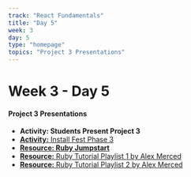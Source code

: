 ```yaml
---
track: "React Fundamentals"
title: "Day 5"
week: 3
day: 5
type: "homepage"
topics: "Project 3 Presentations"
---
```



# Week 3 - Day 5

#### Project 3 Presentations

- **Activity: Students Present Project 3**
- [**Activity:** Install Fest Phase 3](/react-fundamentals/week-3/day-5/lecture-materials/install-fest-phase-three)
- [**Resource: Ruby Jumpstart**](/react-fundamentals/week-3/day-5/lecture-materials/ruby-jumpstart)
- [**Resource:** Ruby Tutorial Playlist 1 by Alex Merced](https://www.youtube.com/playlist?list=PLY6oTPmKnKbZp8Kh6jS5A6j-6H2kGY12e)
- [**Resource:** Ruby Tutorial Playlist 2 by Alex Merced](https://www.youtube.com/playlist?list=PLY6oTPmKnKbZp8Kh6jS5A6j-6H2kGY12e)



